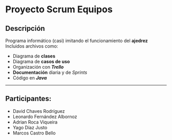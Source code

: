 # Proyecto Scrum Equipos
## Descripción
Programa informático (casi) imitando el funcionamiento del **ajedrez**
Incluidos archivos como:
- Diagrama de **clases**
- Diagrama de **casos de uso**
- Organización con ***Trello***
- **Documentación** diaria y de *Sprints*
- Código en ***Java***
---
## Participantes:
- David Chaves Rodríguez
- Leonardo Fernández Albornoz
- Adrian Roca Viqueira
- Yago Díaz Justo
- Marcos Castro Bello
